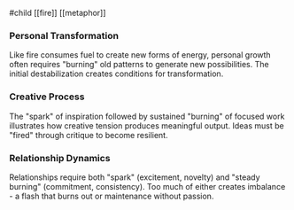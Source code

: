 #child 
[[fire]] [[metaphor]]

### Personal Transformation

Like fire consumes fuel to create new forms of energy, personal growth often requires "burning" old patterns to generate new possibilities. The initial destabilization creates conditions for transformation.

### Creative Process

The "spark" of inspiration followed by sustained "burning" of focused work illustrates how creative tension produces meaningful output. Ideas must be "fired" through critique to become resilient.

### Relationship Dynamics

Relationships require both "spark" (excitement, novelty) and "steady burning" (commitment, consistency). Too much of either creates imbalance - a flash that burns out or maintenance without passion.